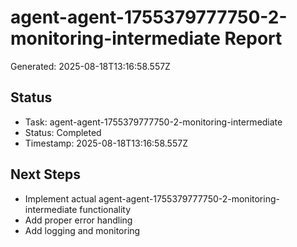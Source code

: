 # agent-agent-1755379777750-2-monitoring-intermediate Report

Generated: 2025-08-18T13:16:58.557Z

## Status
- Task: agent-agent-1755379777750-2-monitoring-intermediate
- Status: Completed
- Timestamp: 2025-08-18T13:16:58.557Z

## Next Steps
- Implement actual agent-agent-1755379777750-2-monitoring-intermediate functionality
- Add proper error handling
- Add logging and monitoring
